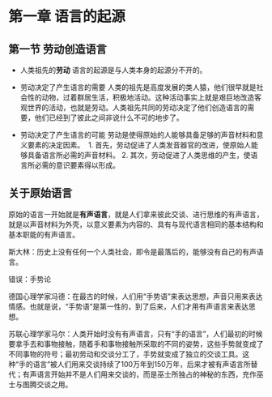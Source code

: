 # 第一章 语言的起源

## 第一节 劳动创造语言

* 人类祖先的**劳动**
  语言的起源是与人类本身的起源分不开的。

* 劳动决定了产生语言的需要
  人类的祖先是高度发展的类人猿，他们很早就是社会性的动物，过着群居生活，积极地活动。这种活动事实上就是艰巨地改造客观世界的活动，也就是劳动。人类祖先共同的劳动决定了他们创造语言的需要，他们已经到了彼此之间非说什么不可的地步了。

* 劳动决定了产生语言的可能
  劳动是使得原始的人能够具备足够的声音材料和意义要素的决定因素。
  1. 首先，劳动促进了人类发音器官的改进，使原始人能够具备语言所必需的声音材料。
  2. 其次，劳动促进了人类思维的产生，使语言所必需的意识要素得以形成。

## 关于原始语言

原始的语言一开始就是**有声语言**，就是人们拿来彼此交谈、进行思维的有声语言，就是以声音材料为外壳，以意义要素为内容的、具有与现代语言相同的基本结构和基本职能的有声语言。

斯大林：历史上没有任何一个人类社会，即令是最落后的，能够没有自己的有声语言。

错误：手势论

德国心理学家冯德：在最古的时候，人们用“手势语”来表达思想，声音只用来表达情感。也就是说，“手势语”是第一性的，到了后来，人们才用有声语言来表达思想。

苏联心理学家马尔：人类开始时没有有声语言，只有“手的语言”，人们最初的时候要拿手去和事物接触，随着手和事物接触所采取的不同的姿势，这些手势就变成了不同事物的符号；最初劳动和交谈分工了，手势就变成了独立的交谈工具。这种“手的语言”被人们用来交谈持续了100万年到150万年，后来才被有声语言所替代；有声语言开始并不是人们用来交谈的，而是巫士所独占的神秘的东西，充作巫士与图腾交谈之用。
